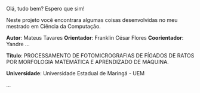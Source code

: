 Olá, tudo bem? Espero que sim! 

Neste projeto você encontrara algumas coisas desenvolvidas no meu mestrado em Ciência da Computação.

**Autor**: Mateus Tavares
**Orientador**: Franklin César Flores
**Coorientador**: Yandre ...

**Título**: PROCESSAMENTO DE FOTOMICROGRAFIAS DE FÍGADOS DE RATOS POR MORFOLOGIA MATEMÁTICA E APRENDIZADO DE MÁQUINA.

**Universidade**: Universidade Estadual de Maringá - UEM

...
